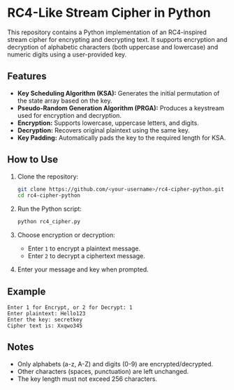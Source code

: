 
# RC4-Like Stream Cipher in Python

This repository contains a Python implementation of an RC4-inspired stream cipher for encrypting and decrypting text. It supports encryption and decryption of alphabetic characters (both uppercase and lowercase) and numeric digits using a user-provided key.

## Features

* **Key Scheduling Algorithm (KSA):** Generates the initial permutation of the state array based on the key.
* **Pseudo-Random Generation Algorithm (PRGA):** Produces a keystream used for encryption and decryption.
* **Encryption:** Supports lowercase, uppercase letters, and digits.
* **Decryption:** Recovers original plaintext using the same key.
* **Key Padding:** Automatically pads the key to the required length for KSA.

## How to Use

1. Clone the repository:

   ```bash
   git clone https://github.com/<your-username>/rc4-cipher-python.git
   cd rc4-cipher-python
   ```

2. Run the Python script:

   ```bash
   python rc4_cipher.py
   ```

3. Choose encryption or decryption:

   * Enter `1` to encrypt a plaintext message.
   * Enter `2` to decrypt a ciphertext message.

4. Enter your message and key when prompted.

## Example

```
Enter 1 for Encrypt, or 2 for Decrypt: 1
Enter plaintext: Hello123
Enter the key: secretkey
Cipher text is: Xxqwo345
```

## Notes

* Only alphabets (a-z, A-Z) and digits (0-9) are encrypted/decrypted.
* Other characters (spaces, punctuation) are left unchanged.
* The key length must not exceed 256 characters.

